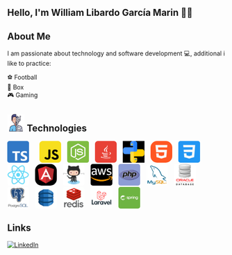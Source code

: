 ## Hello, I'm William Libardo García Marin 👋🏻

## About Me

I am passionate about technology and software development 💻,
additional i like to practice:

⚽️ Football  
🥊 Box  
🎮 Gaming

## <img src="assets/androide.png" width="40" height="40" /> Technologies

<p align="left">
    <img src="assets/typescript.png" alt="Typescript" width="50" height="50" style="margin-right: 20px"/>
    <img src="assets/javascript.png" alt="Javascript" width="50" height="50" style="margin-right: 10px"/>
    <img src="assets/nodejs.png" alt="Nodejs" width="50" height="50" style="margin-right: 10px"/>
    <img src="assets/java.png" alt="Java" width="50" height="50" style="margin-right: 10px"/>
    <img src="assets/python.png" alt="Python" width="50" height="50" style="margin-right: 10px"/>
    <img src="assets/html.png" alt="Html" width="50" height="50" style="margin-right: 10px; border-radius: 15px"/>
    <img src="assets/css.png" alt="Css" width="50" height="50" style="margin-right: 10px; border-radius: 5px"/>
    <img src="assets/react.png" alt="React" width="50" height="50" style="margin-right: 10px; border-radius: 5px"/>
    <img src="assets/angular.png" alt="Angular" width="50" height="50" style="margin-right: 10px; border-radius: 15px"/>
    <img src="assets/git.png" alt="Git" width="50" height="50" style="margin-right: 10px; border-radius: 5px"/>
    <img src="assets/aws.png" alt="Aws" width="50" height="50" style="margin-right: 10px; border-radius: 5px"/>
    <img src="assets/php.png" alt="Php" width="50" height="50" style="margin-right: 10px; border-radius: 5px"/>
    <img src="assets/mysql.png" alt="Mysql" width="50" height="50" style="margin-right: 10px; border-radius: 5px"/>
    <img src="assets/oracle.png" alt="Oracle" width="50" height="50" style="margin-right: 10px; border-radius: 5px"/>
    <img src="assets/postgresql.png" alt="Postgresql" width="50" height="50" style="margin-right: 10px; border-radius: 5px"/>
    <img src="assets/dynamo.png" alt="DynamoDB" width="50" height="50" style="margin-right: 10px; border-radius: 5px"/>
    <img src="assets/redis.png" alt="Redis" width="50" height="50" style="margin-right: 10px; border-radius: 5px"/>
    <img src="assets/laravel.png" alt="Laravel" width="50" height="50" style="margin-right: 10px; border-radius: 5px"/>
    <img src="assets/springboot.png" alt="Springboot" width="50" height="50" style="margin-right: 10px; border-radius: 5px"/>
</p>

## Links

[![LinkedIn](https://img.shields.io/badge/LINKEDIN-@WILLIAMGARCIA-0077B5?style=for-the-badge&logo=linkedin&logoColor=white)](https://www.linkedin.com/in/william-garcia-marin-442a24164)


